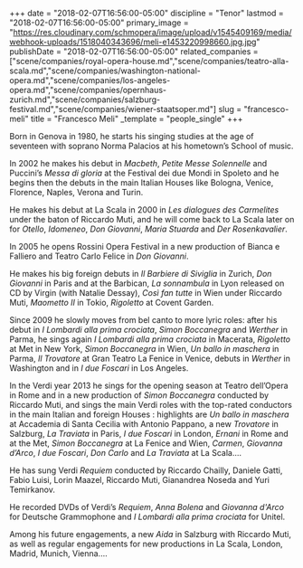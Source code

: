 +++
date = "2018-02-07T16:56:00-05:00"
discipline = "Tenor"
lastmod = "2018-02-07T16:56:00-05:00"
primary_image = "https://res.cloudinary.com/schmopera/image/upload/v1545409169/media/webhook-uploads/1518040343696/meli-e1453220998660.jpg.jpg"
publishDate = "2018-02-07T16:56:00-05:00"
related_companies = ["scene/companies/royal-opera-house.md","scene/companies/teatro-alla-scala.md","scene/companies/washington-national-opera.md","scene/companies/los-angeles-opera.md","scene/companies/opernhaus-zurich.md","scene/companies/salzburg-festival.md","scene/companies/wiener-staatsoper.md"]
slug = "francesco-meli"
title = "Francesco Meli"
_template = "people_single"
+++

Born in Genova in 1980, he starts his singing studies at the age of seventeen with soprano Norma Palacios at his hometown’s School of music.

In 2002 he makes his debut in *Macbeth*, *Petite Messe Solennelle* and Puccini’s *Messa di gloria* at the Festival dei due Mondi in Spoleto and he begins then the debuts in the main Italian Houses like Bologna, Venice, Florence, Naples, Verona and Turin.

He makes his debut at La Scala in 2000 in *Les dialogues des Carmelites* under the baton of Riccardo Muti, and he will come back to La Scala later on for *Otello*, *Idomeneo*, *Don Giovanni*, *Maria Stuarda* and *Der Rosenkavalier*.

In 2005 he opens Rossini Opera Festival in a new production of Bianca e Falliero and Teatro Carlo Felice in *Don Giovanni*.

He makes his big foreign debuts in *Il Barbiere di Siviglia* in Zurich, *Don Giovanni* in Paris and at the Barbican, *La sonnambula* in Lyon released on CD by Virgin (with Natalie Dessay), *Così fan tutte* in Wien under Riccardo Muti, *Maometto II* in Tokio, *Rigoletto* at Covent Garden.

Since 2009 he slowly moves from bel canto to more lyric roles: after his debut in *I Lombardi alla prima crociata*, *Simon Boccanegra* and *Werther* in Parma, he sings again *I Lombardi alla prima crociata* in Macerata, *Rigoletto* at Met in New York, *Simon Boccanegra* in Wien, *Un ballo in maschera* in Parma, *Il Trovatore* at Gran Teatro La Fenice in Venice, debuts in *Werther* in Washington and in *I due Foscari* in Los Angeles.

In the Verdi year 2013 he sings for the opening season at Teatro dell’Opera in Rome and in a new production of *Simon Boccanegra* conducted by Riccardo Muti, and sings the main Verdi roles with the top-rated conductors in the main Italian and foreign Houses : highlights are *Un ballo in maschera* at Accademia di Santa Cecilia with Antonio Pappano, a new *Trovatore* in Salzburg, *La Traviata* in Paris, *I due Foscari* in London, *Ernani* in Rome and at the Met, *Simon Boccanegra* at La Fenice and Wien, *Carmen*, *Giovanna d’Arco*, *I due Foscari*, *Don Carlo* and *La Traviata* at La Scala....

He has sung Verdi *Requiem* conducted by Riccardo Chailly, Daniele Gatti, Fabio Luisi, Lorin Maazel, Riccardo Muti, Gianandrea Noseda and Yuri Temirkanov.

He recorded DVDs of Verdi’s *Requiem*, *Anna Bolena* and *Giovanna d'Arco* for Deutsche Grammophone and *I Lombardi alla prima crociata* for Unitel.

Among his future engagements, a new *Aida* in Salzburg with Riccardo Muti, as well as regular engagements for new productions in La Scala, London, Madrid, Munich, Vienna....
